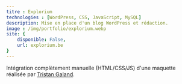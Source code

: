 ```yaml
---
titre : Explorium
technologies : [WordPress, CSS, JavaScript, MySQL]
description: Mise en place d'un blog WordPress et rédaction.
image : /img/portfolio/explorium.webp
site: {
    disponible: False,
    url: explorium.be
}
---
```


Intégration complètement manuelle (HTML/CSS/JS) d'une maquette réalisée par [Tristan Galand](https://galandtristan.be).